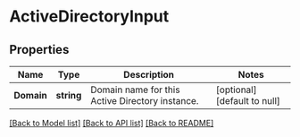 # ActiveDirectoryInput

## Properties
Name | Type | Description | Notes
------------ | ------------- | ------------- | -------------
**Domain** | **string** | Domain name for this Active Directory instance. | [optional] [default to null]

[[Back to Model list]](../README.md#documentation-for-models) [[Back to API list]](../README.md#documentation-for-api-endpoints) [[Back to README]](../README.md)


